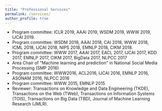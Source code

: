 ```yaml
---
title: "Professional Services"
permalink: /services/
author_profile: true
---
```

* Program committee: ICLR 2019, AAAI 2019, WSDM 2019, WWW 2019, IJCAI 2019.
* Program committee: WSDM 2018, AAAI 2018, CAI 2018, WWW 2018, ICML 2018, IJCAI 2018, NIPS 2018, EMNLP 2018, CIKM 2018.
* Program committee: WWW 2017, AAAI 2017, EACL 2017, IJCAI 2017, KDD 2017, EMNLP 2017, CIKM 2017, BigData 2017, NLPCC 2017
* Area Chair of "Machine learning and prediction" in National Social Media Processing (SMP 2016)
* Program committee: WWW2016, ACL2016, IJCAI 2016, EMNLP 2016, ASONAM 2016, NLPCC 2016
* Program committee:  WWW 2015, EMNLP 2015
* Reviewer: Transactions on Knowledge and Data Engineering (TKDE), Transactions on the Web (TWeb), Transactions on Information Systems (TOIS), Transactions on Big Data (TBD), Journal of Machine Learning Research (JMLR).
